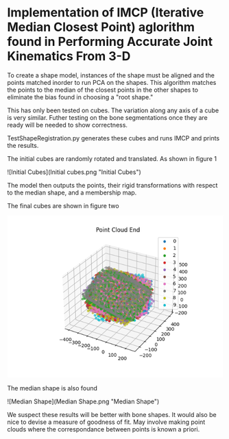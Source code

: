 # Implementation of IMCP (Iterative Median Closest Point) aglorithm found in Performing Accurate Joint Kinematics From 3-D 

To create a shape model, instances of the shape must be aligned and the 
points matched inorder to run PCA on the shapes. This algorithm matches 
the points to the median of the closest points in the other shapes to eliminate the 
bias found in choosing a "root shape."

This has only been tested on cubes. The variation along any axis of a cube is very
similar. Futher testing on the bone segmentations once they are ready will be needed
to show correctness.

TestShapeRegistration.py generates these cubes and runs IMCP and prints the results.

The initial cubes are randomly rotated and translated. As shown in figure 1

![Initial Cubes](Initial cubes.png "Initial Cubes")

The model then outputs the points, their rigid transformations with respect to the
median shape, and a membership map.

The final cubes are shown in figure two

![Final Cubes](Point%20Cloud%20End.png "Ending Point Clouds")

The median shape is also found

![Median Shape](Median Shape.png "Median Shape")

We suspect these results will be better with bone shapes. It would also
be nice to devise a measure of goodness of fit. May involve making point clouds 
where the correspondance between points is known a priori.